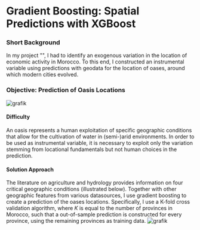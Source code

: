 # Gradient Boosting: Spatial Predictions with XGBoost

### Short Background
In my project "", I had to identify an exogenous variation in the location of economic activity in Morocco. To this end, I constructed an instrumental variable using predictions with geodata for the location of oases, around which modern cities evolved.

### Objective: Prediction of Oasis Locations
![grafik](https://github.com/user-attachments/assets/c6206bb3-5a7b-4680-8bcf-bd8edb07888e)

#### Difficulty
An oasis represents a human exploitation of specific geographic conditions that allow for the cultivation of water in (semi-)arid environments. In order to be used as instrumental variable, it is necessary to exploit only the variation stemming from locational fundamentals but not human choices in the prediction.

#### Solution Approach
The literature on agriculture and hydrology provides information on four critical geographic conditions (illustrated below). Together with other geographic features from various datasources, I use gradient boosting to create a prediction of the oases locations. Specifically, I use a K-fold cross validation algorithm, where *K* is equal to the number of provinces in Morocco, such that a out-of-sample prediction is constructed for every province, using the remaining provinces as training data.
![grafik](https://github.com/user-attachments/assets/60011aec-390c-4692-b786-50f7f5c9fe6b)
